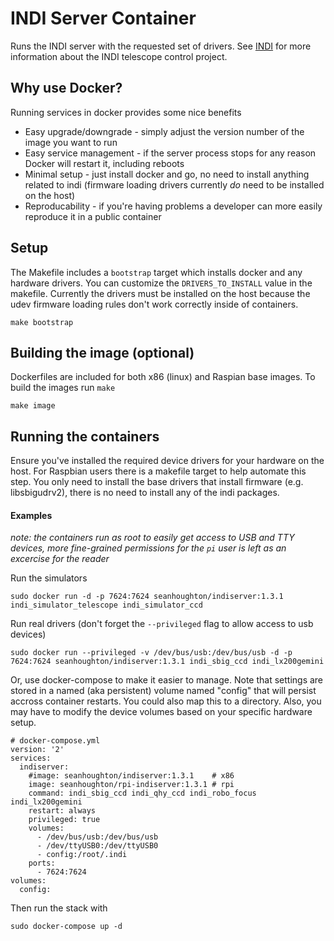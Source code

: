 # INDI Server Container

Runs the INDI server with the requested set of drivers. See [INDI](http://indilib.org/) for more information about the INDI telescope control project.


## Why use Docker?

Running services in docker provides some nice benefits

* Easy upgrade/downgrade - simply adjust the version number of the image you want to run
* Easy service management - if the server process stops for any reason Docker will restart it, including reboots
* Minimal setup - just install docker and go, no need to install anything related to indi (firmware loading drivers currently *do* need to be installed on the host)
* Reproducability - if you're having problems a developer can more easily reproduce it in a public container 

## Setup

The Makefile includes a `bootstrap` target which installs docker and any hardware drivers. You can customize the `DRIVERS_TO_INSTALL` value in the makefile. Currently the drivers must be installed on the host because the udev firmware loading rules don't work correctly inside of containers.

    make bootstrap


## Building the image (optional)

Dockerfiles are included for both x86 (linux) and Raspian base images. To build the images run `make`

    make image

## Running the containers

Ensure you've installed the required device drivers for your hardware on the host. For Raspbian users there is a makefile target to help automate this step. You only need to install the base drivers that install firmware (e.g. libsbigudrv2), there is no need to install any of the indi packages.

#### Examples

*note: the containers run as root to easily get access to USB and TTY devices, more fine-grained permissions for the `pi` user is left as an excercise for the reader*

Run the simulators

    sudo docker run -d -p 7624:7624 seanhoughton/indiserver:1.3.1 indi_simulator_telescope indi_simulator_ccd

Run real drivers (don't forget the `--privileged` flag to allow access to usb devices)

    sudo docker run --privileged -v /dev/bus/usb:/dev/bus/usb -d -p 7624:7624 seanhoughton/indiserver:1.3.1 indi_sbig_ccd indi_lx200gemini

Or, use docker-compose to make it easier to manage. Note that settings are stored in a named (aka persistent) volume named "config" that will persist accross container restarts. You could also map this to a directory. Also, you may have to modify the device volumes based on your specific hardware setup.

    # docker-compose.yml
    version: '2'
    services:
      indiserver:
        #image: seanhoughton/indiserver:1.3.1    # x86
        image: seanhoughton/rpi-indiserver:1.3.1 # rpi
        command: indi_sbig_ccd indi_qhy_ccd indi_robo_focus indi_lx200gemini
        restart: always
        privileged: true
        volumes:
          - /dev/bus/usb:/dev/bus/usb
          - /dev/ttyUSB0:/dev/ttyUSB0
          - config:/root/.indi
        ports:
          - 7624:7624 
    volumes:
      config:

Then run the stack with

    sudo docker-compose up -d




